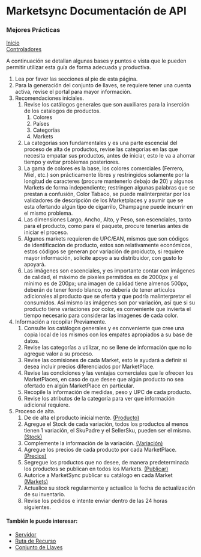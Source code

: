 # Marketsync Documentación de API 
### Mejores Prácticas

[Inicio](https://github.com/hvalles/marketsync)  
[Controladores](https://github.com/hvalles/marketsync/blob/master/links/controller.md)


A continuación se detallan algunas bases y puntos e vista que le pueden permitir utilizar esta guía de forma adecuada y productiva.

1. Lea por favor las secciones al pie de esta página.
2. Para la generación del conjunto de llaves, se requiere tener una cuenta activa, revise el portal para mayor información.
3. Recomendaciones iniciales.
   1. Revise los catálogos generales que son auxiliares para la inserción de los catalogos de productos.
      1. Colores
      2. Países
      3. Categorías
      4. Markets
   2. La categorías son fundamentales y es una parte escencial del proceso de alta de productos, revise las categorías en las que necesita empatar sus productos, antes de iniciar, esto le va a ahorrar tiempo y evitar problemas posteriores.
   3. La gama de colores es la base, los colores comerciales (Ferrero, Miel, etc.) son prácticamente libres y restringidos solamente por la longitud de caracteres (procure mantenerlo debajo de 20) y algunos Markets de forma independiente; restringen algunas palabras que se prestan a confusión, Color Tabaco, se puede malinterpretar por los validadores de descripción de los Marketplaces y asumir que se esta ofertando algún tipo de cigarrilo, Champagne puede incurrir en el mismo problema.
   4. Las dimensiones Largo, Ancho, Alto, y Peso, son escenciales, tanto para el producto, como para el paquete, procure tenerlas antes de iniciar el proceso.
   5. Algunos markets requieren de UPC/EAN, mismos que son códigos de identificación de producto, estos son relativamente económicos, estos códigos se generan por variación de proiducto, si requiere mayor información, solicite apoyo a su distribuidor, con gusto lo apoyará.
   6. Las imágenes son escenciales, y es importante contar con imágenes de calidad, el máximo de pixeles permitidos es de 2000px y el mínimo es de 200px; una imagen de calidad tiene almenos 500px, deberán de tener fondo blanco, no debería de tener articulos adicionales al producto que se oferta y que podría malinterpretar el consumidos. Así mismo las imágenes son por variación, así que si su producto tiene variaciones por color, es conveniente que invierta el tiempo necesario para considerar las imagenes de cada color.
4. Información a recopilar Previamente.
   1. Consulte los catálogos generales y es conveniente que cree una copia local de los mismos con los empates apropiados a su base de datos.
   2. Revise las categorías a utilizar, no se llene de información que no lo agregue valor a su proceso.
   3. Revise las comisiones de cada Market, esto le ayudará a definir si desea incluir precios diferenciados por MarketPlace.
   4. Revise las condiciones y las ventajas comerciales que le ofrecen los MarketPlaces, en caso de que desee que algún producto no sea ofertado en algún MarketPlace en particular.
   5. Recopile la información de medidas, peso y UPC de cada producto.
   6. Revise los atributos de la categoría para ver que información adicional requiere.
5. Proceso de alta.
   1. De de alta el producto inicialmente. [(Producto)](../examples/python/productos.py)
   2. Agregue el Stock de cada variación, todos los productos al menos tienen 1 variación, el SkuPadre y el SellerSku, pueden ser el mismo. [(Stock)](../examples/python/stock.py)
   3. Complemente la información de la variación. [(Variación)](../examples/python/variacion.py)
   4. Agregue los precios de cada producto por cada MarketPlace. [(Precios)](../examples/python/precios.py)
   5. Segregue los productos que no desee, de manera predeterminada los productos se publican en todos los Markets. [(Publicar)](../examples/python/publicar.py)
   6. Autorice a MarketSync publicar su catálogo en cada Market [(Markets)](../examples/python/markets.py)
   7. Actualice su stock regularmente y actualice la fecha de actualización de su inventario.
   8. Revise los pedidos e intente enviar dentro de las 24 horas siguientes.


#### También le puede interesar:

- [Servidor](https://github.com/hvalles/marketsync/blob/master/links/server.md)
- [Ruta de Recurso](https://github.com/hvalles/marketsync/blob/master/links/url.md)
- [Conjunto de Llaves](https://github.com/hvalles/marketsync/blob/master/links/keys.md)
